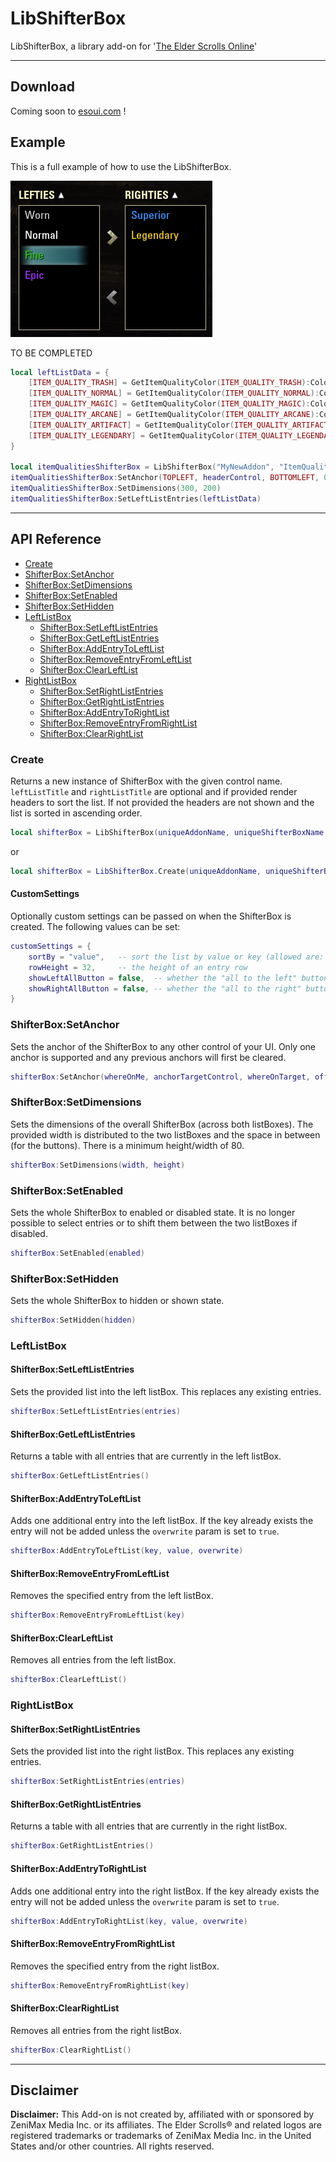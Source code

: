 # LibShifterBox
LibShifterBox, a library add-on for '[The Elder Scrolls Online](https://www.elderscrollsonline.com/ "Home - The Elder Scrolls Online")'



***

## Download
Coming soon to [esoui.com](http://www.esoui.com/) !


## Example
This is a full example of how to use the LibShifterBox.

![alt text][shifterbox-example]

TO BE COMPLETED

```lua
local leftListData = {
    [ITEM_QUALITY_TRASH] = GetItemQualityColor(ITEM_QUALITY_TRASH):Colorize(GetString("SI_ITEMQUALITY", ITEM_QUALITY_TRASH)),
    [ITEM_QUALITY_NORMAL] = GetItemQualityColor(ITEM_QUALITY_NORMAL):Colorize(GetString("SI_ITEMQUALITY", ITEM_QUALITY_NORMAL)),
    [ITEM_QUALITY_MAGIC] = GetItemQualityColor(ITEM_QUALITY_MAGIC):Colorize(GetString("SI_ITEMQUALITY", ITEM_QUALITY_MAGIC)),
    [ITEM_QUALITY_ARCANE] = GetItemQualityColor(ITEM_QUALITY_ARCANE):Colorize(GetString("SI_ITEMQUALITY", ITEM_QUALITY_ARCANE)),
    [ITEM_QUALITY_ARTIFACT] = GetItemQualityColor(ITEM_QUALITY_ARTIFACT):Colorize(GetString("SI_ITEMQUALITY", ITEM_QUALITY_ARTIFACT)),
    [ITEM_QUALITY_LEGENDARY] = GetItemQualityColor(ITEM_QUALITY_LEGENDARY):Colorize(GetString("SI_ITEMQUALITY", ITEM_QUALITY_LEGENDARY)),
}
        
local itemQualitiesShifterBox = LibShifterBox("MyNewAddon", "ItemQualities", parentControl)
itemQualitiesShifterBox:SetAnchor(TOPLEFT, headerControl, BOTTOMLEFT, 0, 20)
itemQualitiesShifterBox:SetDimensions(300, 200)
itemQualitiesShifterBox:SetLeftListEntries(leftListData)
```


***

## API Reference
  * [Create](#create)
  * [ShifterBox:SetAnchor](#shifterboxsetanchor)
  * [ShifterBox:SetDimensions](#shifterboxsetdimensions)
  * [ShifterBox:SetEnabled](#shifterboxsetenabled)
  * [ShifterBox:SetHidden](#shifterboxsethidden)
  * [LeftListBox](#leftlistbox)
    * [ShifterBox:SetLeftListEntries](#shifterboxsetleftlistentries)
    * [ShifterBox:GetLeftListEntries](#shifterboxgetleftlistentries)
    * [ShifterBox:AddEntryToLeftList](#shifterboxaddentrytoleftlist)
    * [ShifterBox:RemoveEntryFromLeftList](#shifterboxremoveentryfromleftlist)
    * [ShifterBox:ClearLeftList](#shifterboxclearleftlist)
  * [RightListBox](#rightlistbox)
    * [ShifterBox:SetRightListEntries](#shifterboxsetrightlistentries)
    * [ShifterBox:GetRightListEntries](#shifterboxgetrightlistentries)
    * [ShifterBox:AddEntryToRightList](#shifterboxaddentrytorightlist)
    * [ShifterBox:RemoveEntryFromRightList](#shifterboxremoveentryfromrightlist)
    * [ShifterBox:ClearRightList](#shifterboxclearrightlist)

### Create
Returns a new instance of ShifterBox with the given control name. `leftListTitle` and `rightListTitle` are optional and if provided render headers to sort the list. If not provided the headers are not shown and the list is sorted in ascending order.
```lua
local shifterBox = LibShifterBox(uniqueAddonName, uniqueShifterBoxName, parentControl, leftListTitle, rightListTitle, customSettings)
```
or
```lua
local shifterBox = LibShifterBox.Create(uniqueAddonName, uniqueShifterBoxName, parentControl, leftListTitle, rightListTitle, customSettings)
```

#### CustomSettings
Optionally custom settings can be passed on when the ShifterBox is created. The following values can be set:
```lua
customSettings = {
    sortBy = "value",   -- sort the list by value or key (allowed are: "value" or "key")
    rowHeight = 32,     -- the height of an entry row
    showLeftAllButton = false,  -- whether the "all to the left" button should be shown
    showRightAllButton = false, -- whether the "all to the right" button should be shown
}
```

### ShifterBox:SetAnchor
Sets the anchor of the ShifterBox to any other control of your UI. Only one anchor is supported and any previous anchors will first be cleared.
```lua
shifterBox:SetAnchor(whereOnMe, anchorTargetControl, whereOnTarget, offsetX, offsetY)
```

### ShifterBox:SetDimensions
Sets the dimensions of the overall ShifterBox (across both listBoxes). The provided width is distributed to the two listBoxes and the space in between (for the buttons). There is a minimum height/width of 80.
```lua
shifterBox:SetDimensions(width, height)
```

### ShifterBox:SetEnabled
Sets the whole ShifterBox to enabled or disabled state. It is no longer possible to select entries or to shift them between the two listBoxes if disabled.
```lua
shifterBox:SetEnabled(enabled)
```

### ShifterBox:SetHidden
Sets the whole ShifterBox to hidden or shown state.
```lua
shifterBox:SetHidden(hidden)
```

### LeftListBox

#### ShifterBox:SetLeftListEntries
Sets the provided list into the left listBox. This replaces any existing entries.
```lua
shifterBox:SetLeftListEntries(entries)
```

#### ShifterBox:GetLeftListEntries
Returns a table with all entries that are currently in the left listBox.
```lua
shifterBox:GetLeftListEntries()
```

#### ShifterBox:AddEntryToLeftList
Adds one additional entry into the left listBox. If the key already exists the entry will not be added unless the `overwrite` param is set to `true`.
```lua
shifterBox:AddEntryToLeftList(key, value, overwrite)
```

#### ShifterBox:RemoveEntryFromLeftList
Removes the specified entry from the left listBox.
```lua
shifterBox:RemoveEntryFromLeftList(key)
```

#### ShifterBox:ClearLeftList
Removes all entries from the left listBox.
```lua
shifterBox:ClearLeftList()
```


### RightListBox

#### ShifterBox:SetRightListEntries
Sets the provided list into the right listBox. This replaces any existing entries.
```lua
shifterBox:SetRightListEntries(entries)
```
#### ShifterBox:GetRightListEntries
Returns a table with all entries that are currently in the right listBox.
```lua
shifterBox:GetRightListEntries()
```
#### ShifterBox:AddEntryToRightList
Adds one additional entry into the right listBox. If the key already exists the entry will not be added unless the `overwrite` param is set to `true`.
```lua
shifterBox:AddEntryToRightList(key, value, overwrite)
```

#### ShifterBox:RemoveEntryFromRightList
Removes the specified entry from the right listBox.
```lua
shifterBox:RemoveEntryFromRightList(key)
```

#### ShifterBox:ClearRightList
Removes all entries from the right listBox.
```lua
shifterBox:ClearRightList()
```


***

## Disclaimer

**Disclaimer:**
This Add-on is not created by, affiliated with or sponsored by ZeniMax Media Inc. or its affiliates. The Elder Scrolls® and related logos are registered trademarks or trademarks of ZeniMax Media Inc. in the United States and/or other countries. All rights reserved.


[shifterbox-example]: ./info/images/ShifterBox_Example.png "ShifterBox Example"